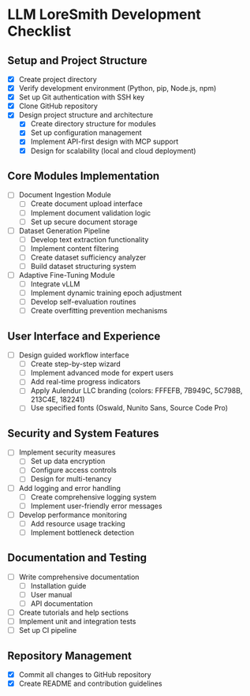 # LLM LoreSmith Development Checklist

## Setup and Project Structure
- [x] Create project directory
- [x] Verify development environment (Python, pip, Node.js, npm)
- [x] Set up Git authentication with SSH key
- [x] Clone GitHub repository
- [x] Design project structure and architecture
  - [x] Create directory structure for modules
  - [x] Set up configuration management
  - [x] Implement API-first design with MCP support
  - [x] Design for scalability (local and cloud deployment)

## Core Modules Implementation
- [ ] Document Ingestion Module
  - [ ] Create document upload interface
  - [ ] Implement document validation logic
  - [ ] Set up secure document storage

- [ ] Dataset Generation Pipeline
  - [ ] Develop text extraction functionality
  - [ ] Implement content filtering
  - [ ] Create dataset sufficiency analyzer
  - [ ] Build dataset structuring system

- [ ] Adaptive Fine-Tuning Module
  - [ ] Integrate vLLM
  - [ ] Implement dynamic training epoch adjustment
  - [ ] Develop self-evaluation routines
  - [ ] Create overfitting prevention mechanisms

## User Interface and Experience
- [ ] Design guided workflow interface
  - [ ] Create step-by-step wizard
  - [ ] Implement advanced mode for expert users
  - [ ] Add real-time progress indicators
  - [ ] Apply Aulendur LLC branding (colors: FFFEFB, 7B949C, 5C798B, 213C4E, 182241)
  - [ ] Use specified fonts (Oswald, Nunito Sans, Source Code Pro)

## Security and System Features
- [ ] Implement security measures
  - [ ] Set up data encryption
  - [ ] Configure access controls
  - [ ] Design for multi-tenancy
- [ ] Add logging and error handling
  - [ ] Create comprehensive logging system
  - [ ] Implement user-friendly error messages
- [ ] Develop performance monitoring
  - [ ] Add resource usage tracking
  - [ ] Implement bottleneck detection

## Documentation and Testing
- [ ] Write comprehensive documentation
  - [ ] Installation guide
  - [ ] User manual
  - [ ] API documentation
- [ ] Create tutorials and help sections
- [ ] Implement unit and integration tests
- [ ] Set up CI pipeline

## Repository Management
- [x] Commit all changes to GitHub repository
- [x] Create README and contribution guidelines
